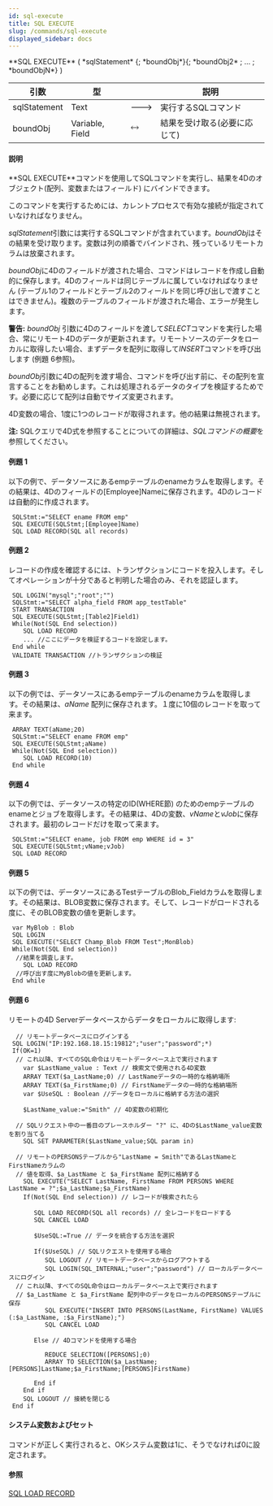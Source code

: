 ```yaml
---
id: sql-execute
title: SQL EXECUTE
slug: /commands/sql-execute
displayed_sidebar: docs
---
```


<!--REF #_command_.SQL EXECUTE.Syntax-->**SQL EXECUTE** ( *sqlStatement* {; *boundObj*}{; *boundObj2* ; ... ; *boundObjN*} )<!-- END REF-->
<!--REF #_command_.SQL EXECUTE.Params-->
| 引数 | 型 |  | 説明 |
| --- | --- | --- | --- |
| sqlStatement | Text | &#x1F852; | 実行するSQLコマンド |
| boundObj | Variable, Field | &#x1F858; | 結果を受け取る(必要に応じて) |

<!-- END REF-->

#### 説明 

<!--REF #_command_.SQL EXECUTE.Summary-->**SQL EXECUTE**コマンドを使用してSQLコマンドを実行し、結果を4Dのオブジェクト(配列、変数またはフィールド) にバインドできます。<!-- END REF-->

このコマンドを実行するためには、カレントプロセスで有効な接続が指定されていなければなりません。

*sqlStatement*引数には実行するSQLコマンドが含まれています。*boundObj*はその結果を受け取ります。変数は列の順番でバインドされ、残っているリモートカラムは放棄されます。

*boundObj*に4Dのフィールドが渡された場合、コマンドはレコードを作成し自動的に保存します。4Dのフィールドは同じテーブルに属していなければなりません (テーブル1のフィールドとテーブル2のフィールドを同じ呼び出しで渡すことはできません)。複数のテーブルのフィールドが渡された場合、エラーが発生します。

**警告:** *boundObj* 引数に4Dのフィールドを渡して*SELECT*コマンドを実行した場合、常にリモート4Dのデータが更新されます。リモートソースのデータをローカルに取得したい場合、まずデータを配列に取得して*INSERT*コマンドを呼び出します (例題 6参照)。 

*boundObj*引数に4Dの配列を渡す場合、コマンドを呼び出す前に、その配列を宣言することをお勧めします。これは処理されるデータのタイプを検証するためです。必要に応じて配列は自動でサイズ変更されます。

4D変数の場合、1度に1つのレコードが取得されます。他の結果は無視されます。

**注:** SQLクエリで4D式を参照することについての詳細は、*SQLコマンドの概要*を参照してください。

#### 例題 1 

以下の例で、データソースにあるempテーブルのenameカラムを取得します。その結果は、4Dのフィールドの\[Employee\]Nameに保存されます。4Dのレコードは自動的に作成されます。

```4d
 SQLStmt:="SELECT ename FROM emp"
 SQL EXECUTE(SQLStmt;[Employee]Name)
 SQL LOAD RECORD(SQL all records)
```

#### 例題 2 

レコードの作成を確認するには、トランザクションにコードを投入します。そしてオペレーションが十分であると判明した場合のみ、それを認証します。

```4d
 SQL LOGIN("mysql";"root";"")
 SQLStmt:="SELECT alpha_field FROM app_testTable"
 START TRANSACTION
 SQL EXECUTE(SQLStmt;[Table2]Field1)
 While(Not(SQL End selection))
    SQL LOAD RECORD
    ... //ここにデータを検証するコードを設定します。
 End while
 VALIDATE TRANSACTION //トランザクションの検証
```

#### 例題 3 

以下の例では、データソースにあるempテーブルのenameカラムを取得します。その結果は、*aName* 配列に保存されます。１度に10個のレコードを取って来ます。

```4d
 ARRAY TEXT(aName;20)
 SQLStmt:="SELECT ename FROM emp"
 SQL EXECUTE(SQLStmt;aName)
 While(Not(SQL End selection))
    SQL LOAD RECORD(10)
 End while
```

#### 例題 4 

以下の例では、データソースの特定のID(WHERE節) のためのempテーブルのenameとジョブを取得します。その結果は、4Dの変数、*vName*と*vJob*に保存されます。最初のレコードだけを取って来ます。

```4d
 SQLStmt:="SELECT ename, job FROM emp WHERE id = 3"
 SQL EXECUTE(SQLStmt;vName;vJob)
 SQL LOAD RECORD
```

#### 例題 5 

以下の例では、データソースにあるTestテーブルのBlob\_Fieldカラムを取得します。その結果は、BLOB変数に保存されます。そして、レコードがロードされる度に、そのBLOB変数の値を更新します。

```4d
 var MyBlob : Blob
 SQL LOGIN
 SQL EXECUTE("SELECT Champ_Blob FROM Test";MonBlob)
 While(Not(SQL End selection))
  //結果を調査します。
    SQL LOAD RECORD
  //呼び出す度にMyBlobの値を更新します。
 End while
```

#### 例題 6 

リモートの4D Serverデータベースからデータをローカルに取得します:

```4d
  // リモートデータベースにログインする
 SQL LOGIN("IP:192.168.18.15:19812";"user";"password";*)
 If(OK=1)
  // これ以降、すべてのSQL命令はリモートデータベース上で実行されます
    var $LastName_value : Text // 検索文で使用される4D変数
    ARRAY TEXT($a_LastName;0) // LastNameデータの一時的な格納場所
    ARRAY TEXT($a_FirstName;0) // FirstNameデータの一時的な格納場所
    var $UseSQL : Boolean //データをローカルに格納する方法の選択
 
    $LastName_value:="Smith" // 4D変数の初期化
 
  // SQLリクエスト中の一番目のプレースホルダー "?" に、4Dの$LastName_value変数を割り当てる
    SQL SET PARAMETER($LastName_value;SQL param in)
 
  // リモートのPERSONSテーブルから"LastName = Smith"であるLastNameとFirstNameカラムの
  // 値を取得、$a_LastName と $a_FirstName 配列に格納する
    SQL EXECUTE("SELECT LastName, FirstName FROM PERSONS WHERE LastName = ?";$a_LastName;$a_FirstName)
    If(Not(SQL End selection)) // レコードが検索されたら
 
       SQL LOAD RECORD(SQL all records) // 全レコードをロードする
       SQL CANCEL LOAD
 
       $UseSQL:=True // データを統合する方法を選択
 
       If($UseSQL) // SQLリクエストを使用する場合
          SQL LOGOUT // リモートデータベースからログアウトする
          SQL LOGIN(SQL_INTERNAL;"user";"password") // ローカルデータベースにログイン
  // これ以降、すべてのSQL命令はローカルデータベース上で実行されます
  // $a_LastName と $a_FirstName 配列中のデータをローカルのPERSONSテーブルに保存
          SQL EXECUTE("INSERT INTO PERSONS(LastName, FirstName) VALUES (:$a_LastName, :$a_FirstName);")
          SQL CANCEL LOAD
 
       Else // 4Dコマンドを使用する場合
 
          REDUCE SELECTION([PERSONS];0)
          ARRAY TO SELECTION($a_LastName;[PERSONS]LastName;$a_FirstName;[PERSONS]FirstName)
 
       End if
    End if
    SQL LOGOUT // 接続を閉じる
 End if
```

#### システム変数およびセット 

コマンドが正しく実行されると、OKシステム変数は1に、そうでなければ0に設定されます。

#### 参照 

[SQL LOAD RECORD](sql-load-record.md)  